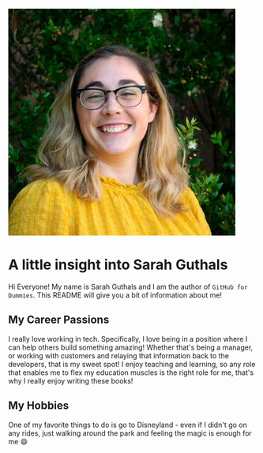 ![headshot](sarah_pic.jpeg)

# A little insight into Sarah Guthals
Hi Everyone! My name is Sarah Guthals and I am the author of `GitHub for Dummies`. This README will give you a bit of information about me!

## My Career Passions
I really love working in tech. Specifically, I love being in a position where I can help others build something amazing! Whether that's being a manager, or working with customers and relaying that information back to the developers, that is my sweet spot! I enjoy teaching and learning, so any role that enables me to flex my education muscles is the right role for me, that's why I really enjoy writing these books!

## My Hobbies
One of my favorite things to do is go to Disneyland - even if I didn't go on any rides, just walking around the park and feeling the magic is enough for me :smile:
